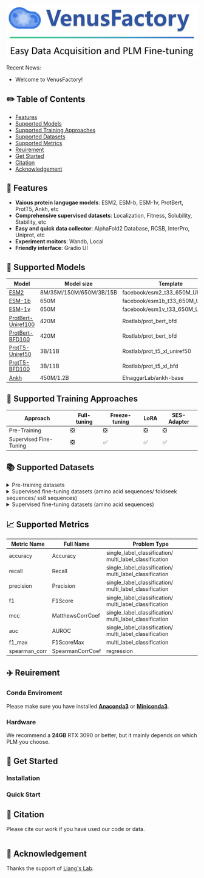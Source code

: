 ![# VenusFactory](img/banner.png)

Recent News:

- Welcome to VenusFactory!

## ✏️ Table of Contents

- [Features](#-features)
- [Supported Models](#-supported-models)
- [Supported Training Approaches](#-supported-training-approaches)
- [Supported Datasets](#-supported-datasets)
- [Supported Metrics](#-supported-metrics)
- [Reuirement](#-reuirement)
- [Get Started](#-get-started)
- [Citation](#-citation)
- [Acknowledgement](#-acknowledgement)

## 📑 Features

- **Vaious protein langugae models**: ESM2, ESM-b, ESM-1v, ProtBert, ProtT5, Ankh, etc
- **Comprehensive supervised datasets**: Localization, Fitness, Solubility, Stability, etc
- **Easy and quick data collector**: AlphaFold2 Database, RCSB, InterPro, Uniprot, etc
- **Experiment moitors**: Wandb, Local
- **Friendly interface**: Gradio UI

## 🤖 Supported Models

| Model                                                        | Model size              | Template                        |
| ------------------------------------------------------------ | ----------------------- | ------------------------------- |
| [ESM2](https://huggingface.co/facebook/esm2_t33_650M_UR50D)  | 8M/35M/150M/650M/3B/15B | facebook/esm2_t33_650M_UR50D    |
| [ESM-1b](https://huggingface.co/facebook/esm1b_t33_650M_UR50S) | 650M                    | facebook/esm1b_t33_650M_UR50S   |
| [ESM-1v](https://huggingface.co/facebook/esm1v_t33_650M_UR90S_1) | 650M                    | facebook/esm1v_t33_650M_UR90S_1 |
| [ProtBert-Uniref100](https://huggingface.co/Rostlab/prot_bert) | 420M                    | Rostlab/prot_bert_bfd           |
| [ProtBert-BFD100](https://huggingface.co/Rostlab/prot_bert_bfd) | 420M                    | Rostlab/prot_bert_bfd           |
| [ProtT5-Uniref50](https://huggingface.co/Rostlab/prot_t5_xl_uniref50) | 3B/11B                  | Rostlab/prot_t5_xl_uniref50     |
| [ProtT5-BFD100](https://huggingface.co/Rostlab/prot_t5_xl_bfd) | 3B/11B                  | Rostlab/prot_t5_xl_bfd          |
| [Ankh](https://huggingface.co/ElnaggarLab/ankh-base)         | 450M/1.2B               | ElnaggarLab/ankh-base           |

## 🔬 Supported Training Approaches

| Approach               | Full-tuning | Freeze-tuning      | LoRA               | SES-Adapter        |
| ---------------------- | ----------- | ------------------ | ------------------ | ------------------ |
| Pre-Training           | ❎          | ❎                | ❎                 | ❎                |
| Supervised Fine-Tuning | ❎          | ✅                | ✅                 | ✅                |

## 📚 Supported Datasets

<details><summary>Pre-training datasets</summary>


- [CATH_V43_S40](https://huggingface.co/datasets/tyang816/cath) | structures

</details>

<details><summary>Supervised fine-tuning datasets (amino acid sequences/ foldseek sequences/ ss8 sequences)</summary>

- [DeepLocBinary_ESMFold](https://huggingface.co/datasets/tyang816/DeepLocBinary_ESMFold) | protein-wise | single_label_classification
- [DeepLocBinary_AlphaFold2](https://huggingface.co/datasets/tyang816/DeepLocBinary_AlphaFold2) | protein-wise | single_label_classification
- [DeepLocMulti_ESMFold](https://huggingface.co/datasets/tyang816/DeepLocMulti_ESMFold) | protein-wise | single_label_classification
- [DeepLocMulti_AlphaFold2](https://huggingface.co/datasets/tyang816/DeepLocMulti_AlphaFold2) | protein-wise | single_label_classification
- [DeepSol_ESMFold](https://huggingface.co/datasets/tyang816/DeepSol_ESMFold) | protein-wise | single_label_classification
- [DeepSoluE_ESMFold](https://huggingface.co/datasets/tyang816/DeepSoluE_ESMFold) | protein-wise | single_label_classification
- [ProtSolM_ESMFold](https://huggingface.co/datasets/tyang816/ProtSolM_ESMFold) | protein-wise | single_label_classification
- [EC_ESMFold](https://huggingface.co/datasets/tyang816/EC_ESMFold) | protein-wise | multi_label_classification
- [EC_AlphaFold2](https://huggingface.co/datasets/tyang816/EC_AlphaFold2) | protein-wise | multi_label_classification
- [GO_BP_ESMFold](https://huggingface.co/datasets/tyang816/GO_BP_ESMFold) | protein-wise | multi_label_classification
- [GO_BP_AlphaFold2](https://huggingface.co/datasets/tyang816/GO_BP_AlphaFold2) | protein-wise | multi_label_classification
- [GO_CC_ESMFold](https://huggingface.co/datasets/tyang816/GO_CC_ESMFold) | protein-wise | multi_label_classification
- [GO_CC_AlphaFold2](https://huggingface.co/datasets/tyang816/GO_CC_AlphaFold2) | protein-wise | multi_label_classification
- [GO_MF_ESMFold](https://huggingface.co/datasets/tyang816/GO_MF_ESMFold) | protein-wise | multi_label_classification
- [GO_MF_AlphaFold2](https://huggingface.co/datasets/tyang816/GO_MF_AlphaFold2) | protein-wise | multi_label_classification
- [MetalIonBinding_ESMFold](https://huggingface.co/datasets/tyang816/MetalIonBinding_ESMFold) | protein-wise | single_label_classification
- [MetalIonBinding_AlphaFold2](https://huggingface.co/datasets/tyang816/MetalIonBinding_AlphaFold2) | protein-wise | single_label_classification
- [Thermostability_ESMFold](https://huggingface.co/datasets/tyang816/Thermostability_ESMFold) | protein-wise | regression

> ✨ Only structural sequences are different for the same dataset, for example, ``DeepLocBinary_ESMFold`` and ``DeepLocBinary_AlphaFold2`` share the same amino acid sequences, this means if you only want to use the ``aa_seqs``, both are ok! 

</details>

<details><summary>Supervised fine-tuning datasets (amino acid sequences)</summary>

- FLIP_AAV | protein-site | regression
    - [FLIP_AAV_one-vs-rest](https://huggingface.co/datasets/tyang816/FLIP_AAV_one-vs-rest), [FLIP_AAV_two-vs-rest](https://huggingface.co/datasets/tyang816/FLIP_AAV_two-vs-rest), [FLIP_AAV_mut-des](https://huggingface.co/datasets/tyang816/FLIP_AAV_mut-des), [FLIP_AAV_des-mut](https://huggingface.co/datasets/tyang816/FLIP_AAV_des-mut), [FLIP_AAV_seven-vs-rest](https://huggingface.co/datasets/tyang816/FLIP_AAV_seven-vs-rest), [FLIP_AAV_low-vs-high](https://huggingface.co/datasets/tyang816/FLIP_AAV_low-vs-high), [ FLIP_AAV_sampled](https://huggingface.co/datasets/tyang816/FLIP_AAV_sampled)
- FLIP_GB1 | protein-site | regression
    - [FLIP_GB1_one-vs-rest](https://huggingface.co/datasets/tyang816/FLIP_GB1_one-vs-rest), [FLIP_GB1_two-vs-rest](https://huggingface.co/datasets/tyang816/FLIP_GB1_two-vs-rest), [FLIP_GB1_three-vs-rest](https://huggingface.co/datasets/tyang816/FLIP_GB1_three-vs-rest), [FLIP_GB1_low-vs-high](https://huggingface.co/datasets/tyang816/FLIP_GB1_low-vs-high), [FLIP_GB1_sampled](https://huggingface.co/datasets/tyang816/FLIP_GB1_sampled)
- TAPE_Fluorescence | protein-site | regression
    - [TAPE_Fluorescence](https://huggingface.co/datasets/tyang816/TAPE_Fluorescence)
- TAPE_Stability | protein-site | regression
    - [TAPE_Stability](https://huggingface.co/datasets/tyang816/TAPE_Stability)

</details>

## 📈 Supported Metrics

| Metric Name   | Full Name        | Problem Type                                            |
| ------------- | ---------------- | ------------------------------------------------------- |
| accuracy      | Accuracy         | single_label_classification/ multi_label_classification |
| recall        | Recall           | single_label_classification/ multi_label_classification |
| precision     | Precision        | single_label_classification/ multi_label_classification |
| f1            | F1Score          | single_label_classification/ multi_label_classification |
| mcc           | MatthewsCorrCoef | single_label_classification/ multi_label_classification |
| auc           | AUROC            | single_label_classification/ multi_label_classification |
| f1_max        | F1ScoreMax       | multi_label_classification                              |
| spearman_corr | SpearmanCorrCoef | regression                                              |

## ✈️ Reuirement

### Conda Enviroment

Please make sure you have installed **[Anaconda3](https://www.anaconda.com/download)** or **[Miniconda3](https://docs.conda.io/projects/miniconda/en/latest/)**.

### Hardware

We recommend a **24GB** RTX 3090 or better, but it mainly depends on which PLM you choose.

## 🧬 Get Started

### Installation



### Quick Start



## 🙌 Citation

Please cite our work if you have used our code or data.

```

```

## 🎊 Acknowledgement

Thanks the support of [Liang's Lab](https://ins.sjtu.edu.cn/people/lhong/index.html).